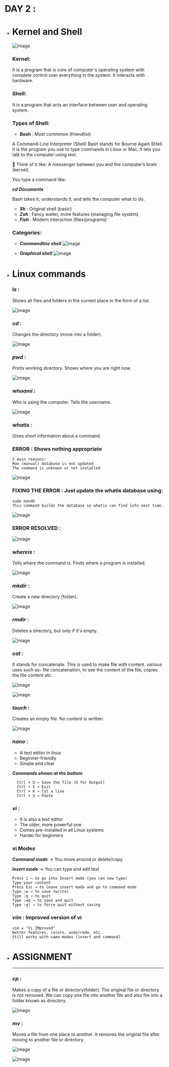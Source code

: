 # DAY 2 :
* # Kernel and Shell
  ![image](https://github.com/user-attachments/assets/884fa9e1-3ff3-4c51-b67e-bb392281eb98)
    ### Kernel:
    It is a program that is core of computer's operating system with complete control over everything in the system. It interacts with hardware.
    ### Shell:
    It is a program that acts an interface between user and operating system.
    
    ### Types of Shell:
    * **_Bash_** : Most commmon (friendlist)
      
    A Command-Line Interpreter (Shell)
    Bash stands for Bourne Again SHell.
    It is the program you use to type commands in Linux or Mac. It lets you talk to the computer using text.

    💬 Think of it like:
    A messenger between you and the computer’s brain (kernel).
  
    You type a command like:
  
    **_cd Documents_**
  
    Bash takes it, understands it, and tells the computer what to do.


    * **_Sh_** : Original shell (basic)
    * **_Zsh_** : Fancy waiter, more features (managing file system)
    * **_Fish_** : Modern interaction (files/programs)
     
    ### Categories:
    * **_Commandline shell_**
      ![image](https://github.com/user-attachments/assets/e841590f-de47-4e8a-9911-42e79f8f4fc6)

    * **_Graphical shell_**
      ![image](https://github.com/user-attachments/assets/b14725f2-de83-4304-b1a7-1741d80757ff)

* # Linux commands
    ### **_ls_** :
    Shows all files and folders in the current place in the form of a list.
      
    ![image](https://github.com/user-attachments/assets/7c73e51f-c456-42fc-9cc5-43673098771e)
  
    ### **_cd_** :
    Changes the directory (move into a folder).
      
    ![image](https://github.com/user-attachments/assets/e4b50267-293a-4786-b246-5bf2b3764d98)
  
    ### **_pwd_** :
    Prints working directory. Shows where you are right now.
      
    ![image](https://github.com/user-attachments/assets/71149211-c6ed-4062-8f04-4833a4d81fa7)
  
    ### **_whoami_** :
    Who is using the computer. Tells the username.
      
    ![image](https://github.com/user-attachments/assets/2d0babf3-c854-4885-9ba8-e106efe9840d)
  
    ### **_whatis_** :
    Gives short information about a command.

    ### ERROR : Shows nothing appropriate
  
      2 main reasons:
      Man (manual) database is not updated
      The command is unknown or not installed

    ![image](https://github.com/user-attachments/assets/a0b13616-7df3-4251-83e6-bbf6e7d99fbf)


    ### FIXING THE ERROR : Just update the whatis database using:
  
      sudo mandb
      This command builds the database so whatis can find info next time.

    ![image](https://github.com/user-attachments/assets/ee91d0bb-4793-41b0-a763-ecac65194c87)

    ### ERROR RESOLVED :

    ![image](https://github.com/user-attachments/assets/5a9a1502-0c8e-4a48-95a1-f6d1fc3af1d6)

    ### **_whereis_** :
    Tells where the command is. Finds where a program is installed.
      
    ![image](https://github.com/user-attachments/assets/fa4b9c98-c48c-41c0-afe4-3b118c8fd5fe)

    ### **_mkdir_** :
    Create a new directory (folder).
      
    ![image](https://github.com/user-attachments/assets/118a6b10-efda-470b-9b82-dad491e20043)
  
    ### **_rmdir_** :
    Deletes a directory, but only if it's empty.
      
    ![image](https://github.com/user-attachments/assets/1bb99e61-8f87-4385-a51c-c1a9f92bd041)
  
    ### **_cat_** :
    It stands for concatenate. This is used to make file with content. various uses such as- file concatenation, to see the content of the file, copies the file content etc.
      
    ![image](https://github.com/user-attachments/assets/83287531-cee5-4ff5-a15d-e88b7f9a5001)

    ![image](https://github.com/user-attachments/assets/1d942193-7345-4ca6-9512-dcf515ead219)
  
    ### **_touch_** :
    Creates an empty file. No content is written.
      
    ![image](https://github.com/user-attachments/assets/20c932de-dd43-4179-81c4-0e63ae2e3e52)
  
    ### **_nano_** :
    * A text editor in linux
    * Beginner-friendly
    * Simple and clear
      
    **_Commands shown at the bottom_**
      
        Ctrl + O → Save the file (O for Output)
        Ctrl + X → Exit
        Ctrl + K → Cut a line
        Ctrl + U → Paste
      
    ### **_vi_** :
    * It is also a text editor
    * The older, more powerful one
    * Comes pre-installed in all Linux systems
    * Harder for beginners

    ### __vi Modes__
    **_Command mode_** → You move around or delete/copy
  
    **_Insert mode_** → You can type and edit text

      Press i → to go into Insert mode (you can now type)
      Type your content
      Press Esc → to leave insert mode and go to command mode
      Type :w → to save (write)
      Type :q → to quit
      Type :wq → to save and quit
      Type :q! → to force quit without saving
  
    ### **_vim_** : Improved version of vi

      vim = "Vi IMproved"
      Better features, colors, undo/redo, etc.
      Still works with same modes (insert and command)

* # ASSIGNMENT
  ---
  
    ### **_cp_** :
    Makes a copy of a file or directory(folder). The original file or directory is not removed. We can copy one file into another file and also file into a folder known as directory.
      
    ![image](https://github.com/user-attachments/assets/c8fdfa54-d2d4-4a06-9b2e-f5b7c77d1f01)
  
    ### **_mv_** :
    Moves a file from one place to another. It removes the original file after moving to another file or directory.
      
    ![image](https://github.com/user-attachments/assets/09ecc750-93e1-4042-90a5-badd14fcfa80)

    ![image](https://github.com/user-attachments/assets/69ae177c-f140-4a4b-ba8c-45fc044425b3)



    

  

 
    
     
